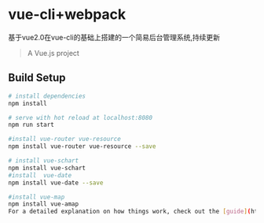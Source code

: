 # vue-cli+webpack
基于vue2.0在vue-cli的基础上搭建的一个简易后台管理系统,持续更新
> A Vue.js project

## Build Setup

``` bash
# install dependencies
npm install

# serve with hot reload at localhost:8080
npm run start

#install vue-router vue-resource
npm install vue-router vue-resource --save

# install vue-schart
npm install vue-schart
#install  vue-date
npm install vue-date --save

#install vue-map
npm install vue-amap
For a detailed explanation on how things work, check out the [guide](http://vuejs-templates.github.io/webpack/) and [docs for vue-loader](http://vuejs.github.io/vue-loader).
